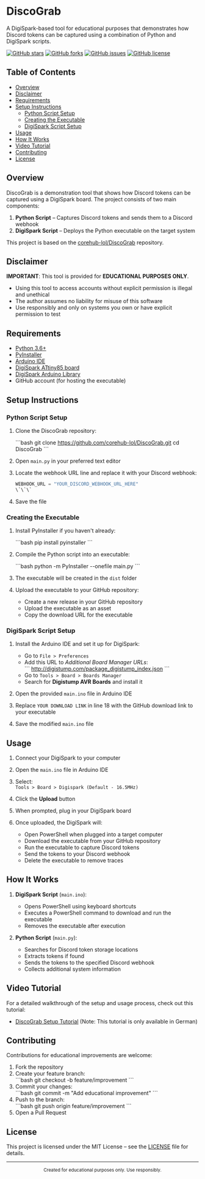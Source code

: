 # DiscoGrab

A DigiSpark-based tool for educational purposes that demonstrates how Discord tokens can be captured using a combination of Python and DigiSpark scripts.

[![GitHub stars](https://img.shields.io/github/stars/corehub-lol/DiscoGrab?style=for-the-badge&logo=github&color=blue)](https://github.com/corehub-lol/DiscoGrab/stargazers)
[![GitHub forks](https://img.shields.io/github/forks/corehub-lol/DiscoGrab?style=for-the-badge&logo=github&color=blue)](https://github.com/corehub-lol/DiscoGrab/network/members)
[![GitHub issues](https://img.shields.io/github/issues/corehub-lol/DiscoGrab?style=for-the-badge&logo=github&color=blue)](https://github.com/corehub-lol/DiscoGrab/issues)
[![GitHub license](https://img.shields.io/github/license/corehub-lol/DiscoGrab?style=for-the-badge&logo=github&color=blue)](https://github.com/corehub-lol/DiscoGrab/blob/main/LICENSE)

## Table of Contents

- [Overview](#overview)
- [Disclaimer](#disclaimer)
- [Requirements](#requirements)
- [Setup Instructions](#setup-instructions)
  - [Python Script Setup](#python-script-setup)
  - [Creating the Executable](#creating-the-executable)
  - [DigiSpark Script Setup](#digispark-script-setup)
- [Usage](#usage)
- [How It Works](#how-it-works)
- [Video Tutorial](#video-tutorial)
- [Contributing](#contributing)
- [License](#license)

## Overview

DiscoGrab is a demonstration tool that shows how Discord tokens can be captured using a DigiSpark board. The project consists of two main components:

1. **Python Script** – Captures Discord tokens and sends them to a Discord webhook  
2. **DigiSpark Script** – Deploys the Python executable on the target system

This project is based on the [corehub-lol/DiscoGrab](https://github.com/corehub-lol/DiscoGrab) repository.

## Disclaimer

**IMPORTANT**: This tool is provided for **EDUCATIONAL PURPOSES ONLY**.

- Using this tool to access accounts without explicit permission is illegal and unethical  
- The author assumes no liability for misuse of this software  
- Use responsibly and only on systems you own or have explicit permission to test

## Requirements

- [Python 3.6+](https://www.python.org/downloads/)
- [PyInstaller](https://pyinstaller.org/en/stable/)
- [Arduino IDE](https://www.arduino.cc/en/software)
- [DigiSpark ATtiny85 board](https://www.digistump.com/products/1)
- [DigiSpark Arduino Library](https://github.com/digistump/DigistumpArduino)
- GitHub account (for hosting the executable)

## Setup Instructions

### Python Script Setup

1. Clone the DiscoGrab repository:

   \`\`\`bash
   git clone https://github.com/corehub-lol/DiscoGrab.git
   cd DiscoGrab
   \`\`\`

2. Open `main.py` in your preferred text editor

3. Locate the webhook URL line and replace it with your Discord webhook:

   ```python
   WEBHOOK_URL = "YOUR_DISCORD_WEBHOOK_URL_HERE"
   \`\`\`

4. Save the file

### Creating the Executable

1. Install PyInstaller if you haven't already:

   \`\`\`bash
   pip install pyinstaller
   \`\`\`

2. Compile the Python script into an executable:

   \`\`\`bash
   python -m PyInstaller --onefile main.py
   \`\`\`

3. The executable will be created in the `dist` folder

4. Upload the executable to your GitHub repository:
   - Create a new release in your GitHub repository
   - Upload the executable as an asset
   - Copy the download URL for the executable

### DigiSpark Script Setup

1. Install the Arduino IDE and set it up for DigiSpark:
   - Go to `File > Preferences`
   - Add this URL to *Additional Board Manager URLs*:  
     \`\`\`
     http://digistump.com/package_digistump_index.json
     \`\`\`
   - Go to `Tools > Board > Boards Manager`
   - Search for **Digistump AVR Boards** and install it

2. Open the provided `main.ino` file in Arduino IDE

3. Replace `YOUR DOWNLOAD LINK` in line 18 with the GitHub download link to your executable

4. Save the modified `main.ino` file

## Usage

1. Connect your DigiSpark to your computer

2. Open the `main.ino` file in Arduino IDE

3. Select:  
   `Tools > Board > Digispark (Default - 16.5MHz)`

4. Click the **Upload** button

5. When prompted, plug in your DigiSpark board

6. Once uploaded, the DigiSpark will:
   - Open PowerShell when plugged into a target computer
   - Download the executable from your GitHub repository
   - Run the executable to capture Discord tokens
   - Send the tokens to your Discord webhook
   - Delete the executable to remove traces

## How It Works

1. **DigiSpark Script** (`main.ino`):
   - Opens PowerShell using keyboard shortcuts
   - Executes a PowerShell command to download and run the executable
   - Removes the executable after execution

2. **Python Script** (`main.py`):
   - Searches for Discord token storage locations
   - Extracts tokens if found
   - Sends the tokens to the specified Discord webhook
   - Collects additional system information

## Video Tutorial

For a detailed walkthrough of the setup and usage process, check out this tutorial:
- [DiscoGrab Setup Tutorial](https://www.youtube.com/watch?v=58ugvXHy0mI) (Note: This tutorial is only available in German)

## Contributing

Contributions for educational improvements are welcome:

1. Fork the repository  
2. Create your feature branch:  
   \`\`\`bash
   git checkout -b feature/improvement
   \`\`\`
3. Commit your changes:  
   \`\`\`bash
   git commit -m "Add educational improvement"
   \`\`\`
4. Push to the branch:  
   \`\`\`bash
   git push origin feature/improvement
   \`\`\`
5. Open a Pull Request

## License

This project is licensed under the MIT License – see the [LICENSE](LICENSE) file for details.

---

<div align="center">
  <sub>Created for educational purposes only. Use responsibly.</sub>
</div>
